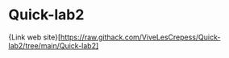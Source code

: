 # Quick-lab2 


{Link web site}[https://raw.githack.com/ViveLesCrepess/Quick-lab2/tree/main/Quick-lab2]
